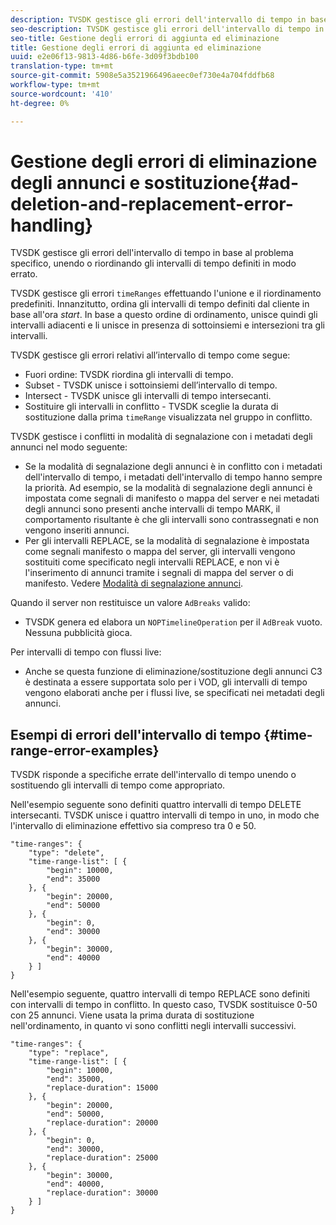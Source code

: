 ```yaml
---
description: TVSDK gestisce gli errori dell'intervallo di tempo in base al problema specifico, unendo o riordinando gli intervalli di tempo definiti in modo errato.
seo-description: TVSDK gestisce gli errori dell'intervallo di tempo in base al problema specifico, unendo o riordinando gli intervalli di tempo definiti in modo errato.
seo-title: Gestione degli errori di aggiunta ed eliminazione
title: Gestione degli errori di aggiunta ed eliminazione
uuid: e2e06f13-9813-4d86-b6fe-3d09f3bdb100
translation-type: tm+mt
source-git-commit: 5908e5a3521966496aeec0ef730e4a704fddfb68
workflow-type: tm+mt
source-wordcount: '410'
ht-degree: 0%

---
```



# Gestione degli errori di eliminazione degli annunci e sostituzione{#ad-deletion-and-replacement-error-handling}

TVSDK gestisce gli errori dell&#39;intervallo di tempo in base al problema specifico, unendo o riordinando gli intervalli di tempo definiti in modo errato.

TVSDK gestisce gli errori `timeRanges` effettuando l&#39;unione e il riordinamento predefiniti. Innanzitutto, ordina gli intervalli di tempo definiti dal cliente in base all&#39;ora *start*. In base a questo ordine di ordinamento, unisce quindi gli intervalli adiacenti e li unisce in presenza di sottoinsiemi e intersezioni tra gli intervalli.

TVSDK gestisce gli errori relativi all’intervallo di tempo come segue:

* Fuori ordine: TVSDK riordina gli intervalli di tempo.
* Subset - TVSDK unisce i sottoinsiemi dell’intervallo di tempo.
* Intersect - TVSDK unisce gli intervalli di tempo intersecanti.
* Sostituire gli intervalli in conflitto - TVSDK sceglie la durata di sostituzione dalla prima `timeRange` visualizzata nel gruppo in conflitto.

TVSDK gestisce i conflitti in modalità di segnalazione con i metadati degli annunci nel modo seguente:

* Se la modalità di segnalazione degli annunci è in conflitto con i metadati dell&#39;intervallo di tempo, i metadati dell&#39;intervallo di tempo hanno sempre la priorità. Ad esempio, se la modalità di segnalazione degli annunci è impostata come segnali di manifesto o mappa del server e nei metadati degli annunci sono presenti anche intervalli di tempo MARK, il comportamento risultante è che gli intervalli sono contrassegnati e non vengono inseriti annunci.
* Per gli intervalli REPLACE, se la modalità di segnalazione è impostata come segnali manifesto o mappa del server, gli intervalli vengono sostituiti come specificato negli intervalli REPLACE, e non vi è l&#39;inserimento di annunci tramite i segnali di mappa del server o di manifesto. Vedere [Modalità di segnalazione annunci](../../../tvsdk-1.4-for-android/ad-insertion/ad-insertion-metadata/android-1.4-ad-signaling-mode.md).

Quando il server non restituisce un valore `AdBreaks` valido:

* TVSDK genera ed elabora un `NOPTimelineOperation` per il `AdBreak` vuoto. Nessuna pubblicità gioca.

Per intervalli di tempo con flussi live:

* Anche se questa funzione di eliminazione/sostituzione degli annunci C3 è destinata a essere supportata solo per i VOD, gli intervalli di tempo vengono elaborati anche per i flussi live, se specificati nei metadati degli annunci.

## Esempi di errori dell&#39;intervallo di tempo {#time-range-error-examples}

TVSDK risponde a specifiche errate dell&#39;intervallo di tempo unendo o sostituendo gli intervalli di tempo come appropriato.

Nell&#39;esempio seguente sono definiti quattro intervalli di tempo DELETE intersecanti. TVSDK unisce i quattro intervalli di tempo in uno, in modo che l&#39;intervallo di eliminazione effettivo sia compreso tra 0 e 50.

```
"time-ranges": {
    "type": "delete",
    "time-range-list": [ {
        "begin": 10000,
        "end": 35000
    }, {
        "begin": 20000,
        "end": 50000
    }, {
        "begin": 0,
        "end": 30000
    }, {
        "begin": 30000,
        "end": 40000
    } ]
}
```

Nell&#39;esempio seguente, quattro intervalli di tempo REPLACE sono definiti con intervalli di tempo in conflitto. In questo caso, TVSDK sostituisce 0-50 con 25 annunci. Viene usata la prima durata di sostituzione nell&#39;ordinamento, in quanto vi sono conflitti negli intervalli successivi.

```
"time-ranges": {
    "type": "replace",
    "time-range-list": [ {
        "begin": 10000,
        "end": 35000,
        "replace-duration": 15000
    }, {
        "begin": 20000,
        "end": 50000,
        "replace-duration": 20000
    }, {
        "begin": 0,
        "end": 30000,
        "replace-duration": 25000
    }, {
        "begin": 30000,
        "end": 40000,
        "replace-duration": 30000
    } ]
}
```
